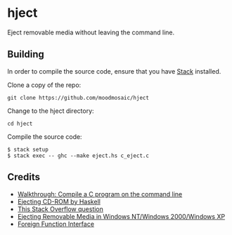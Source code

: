 # hject
Eject removable media without leaving the command line.

## Building

In order to compile the source code, ensure that you have [Stack][stack] installed.

Clone a copy of the repo:

```
git clone https://github.com/moodmosaic/hject
```

Change to the hject directory:

```
cd hject
```

Compile the source code:

```
$ stack setup
$ stack exec -- ghc --make eject.hs c_eject.c
```

## Credits

* [Walkthrough: Compile a C program on the command line][ccomp]
* [Ejecting CD-ROM by Haskell][hject]
* [This Stack Overflow question][impcc]
* [Ejecting Removable Media in Windows NT/Windows 2000/Windows XP][wject]
* [Foreign Function Interface][hsffi]

[stack]: https://docs.haskellstack.org/en/stable/README/
[ccomp]: https://msdn.microsoft.com/en-us/library/bb384838.aspx
[hject]: https://gist.github.com/h-hirai/5486696
[impcc]: https://stackoverflow.com/q/30412951/467754
[wject]: https://support.microsoft.com/en-us/help/165721/how-to-ejecting-removable-media-in-windows-nt-windows-2000-windows-xp
[hsffi]: https://wiki.haskell.org/Foreign_Function_Interface
